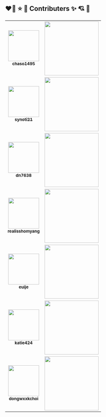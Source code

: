 ## ❤️‍🔥 ⭐️ 🔫 Contributers ✨ 💘 🎉

<table>
  <tbody>
    <tr>
      <td align="center">
        <a href="https://github.com/AlgoLive/AlgoLive_Session/commits?author=chaso1495">
          <img src="https://avatars.githubusercontent.com/u/53044069?s=64&v=4" width="100px" alt=""/>
          <br />
          <sub>
            <b>chaso1495</b>
          </sub>
        </a>
        <br />
      </td>
      <td>
        <a href="https://solved.ac/winluck">
          <img width="175px" src="https://mazassumnida.wtf/api/v2/generate_badge?boj=winluck">
        </a>
      </td>
    </tr>
    <tr>
      <td align="center">
        <a href="https://github.com/AlgoLive/AlgoLive_Session/commits?author=synoti21">
          <img src="https://avatars.githubusercontent.com/u/58936172?s=64&v=4" width="100px" alt=""/>
          <br />
          <sub>
            <b>synoti21</b>
          </sub>
        </a>
        <br />
      </td>
      <td>
        <a href="https://solved.ac/synoti21">
          <img width="175px" src="https://mazassumnida.wtf/api/v2/generate_badge?boj=synoti21">
        </a>
      </td>
    </tr>
     <tr>
      <td align="center">
        <a href="https://github.com/AlgoLive/AlgoLive_Session/commits?author=dn7638">
          <img src="https://avatars.githubusercontent.com/u/48896148?v=4" width="100px" alt=""/>
          <br />
          <sub>
            <b>dn7638</b>
          </sub>
        </a>
        <br />
      </td>
      <td>
        <a href="https://solved.ac/dn7638">
          <img width="175px" src="https://mazassumnida.wtf/api/v2/generate_badge?boj=dn7638">
        </a>
      </td>
    </tr>
    <tr>
      <td align="center">
        <a href="https://github.com/AlgoLive/AlgoLive_Session/commits?author=realisshomyang">
          <img src="https://avatars.githubusercontent.com/u/81310047?v=4" width="100px" alt=""/>
          <br />
          <sub>
            <b>realisshomyang</b>
          </sub>
        </a>
        <br />
      </td>
      <td>
        <a href="https://solved.ac/mgmg612">
          <img width="175px" src="https://mazassumnida.wtf/api/v2/generate_badge?boj=mgmg612">
        </a>
      </td>
    </tr>
    <tr>
      <td align="center">
        <a href="https://github.com/AlgoLive/AlgoLive_Session/commits?author=euije">
          <img src="https://avatars.githubusercontent.com/u/12531340?v=4" width="100px" alt=""/>
          <br />
          <sub>
            <b>euije</b>
          </sub>
        </a>
        <br />
      </td>
      <td>
        <a href="https://solved.ac/euije">
          <img width="175px" src="https://mazassumnida.wtf/api/v2/generate_badge?boj=euije">
        </a>
      </td>
    </tr>
    <tr>
      <td align="center">
        <a href="https://github.com/AlgoLive/AlgoLive_Session/commits?author=katie424">
          <img src="https://avatars.githubusercontent.com/u/80771814?v=4" width="100px" alt=""/>
          <br />
          <sub>
            <b>katie424</b>
          </sub>
        </a>
        <br />
      </td>
      <td>
        <a href="https://solved.ac/k424">
          <img width="175px" src="https://mazassumnida.wtf/api/v2/generate_badge?boj=k424">
        </a>
      </td>
    </tr>
    <tr>
      <td align="center">
        <a href="https://github.com/AlgoLive/AlgoLive_Session/commits?author=dongwxxkchoi">
          <img src="https://avatars.githubusercontent.com/u/68775148?v=4" width="100px" alt=""/>
          <br />
          <sub>
            <b>dongwxxkchoi</b>
          </sub>
        </a>
        <br />
      </td>
      <td>
        <a href="https://solved.ac/dwchoi0610">
          <img width="175px" src="https://mazassumnida.wtf/api/v2/generate_badge?boj=dwchoi0610">
        </a>
      </td>
    </tr>
  </tbody>
</table>